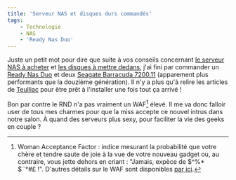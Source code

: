 ```yaml
---
title: 'Serveur NAS et disques durs commandés'
tags:
    - Technologie
    - NAS
    - 'Ready Nas Duo'
---
```


Juste un petit mot pour dire que suite à vos conseils concernant
[le serveur NAS à acheter](/2009/02/quel-serveur-nas-pour-la-maison/) et
[les disques à mettre dedans](/2009/04/quel-disque-choisir/), j'ai fini par
commander un [Ready Nas Duo](http://www.ldlc.com/fiche/PB00077547.html) et deux
[Seagate Barracuda 7200.11](http://www.ldlc.com/fiche/PB00082857.html)
(apparement plus performants que la douzième génération). Il n'y a plus qu'à
relire les articles de [Teulliac](http://www.teulliac.com/search/ReadyNas) pour
être prêt à l'installer une fois tout ça arrivé&nbsp;!

Bon par contre le RND n'a pas vraiment un WAF[^waf] élevé. Il me va donc falloir
user de tous mes charmes pour que la miss accepte ce nouvel intrus dans notre
salon. À quand des serveurs plus sexy, pour faciliter la vie des geeks en
couple&nbsp;?

[^waf]:

    Woman Acceptance Factor : indice mesurant la probabilité que votre chère et
    tendre saute de joie à la vue de votre nouveau gadget ou, au contraire, vous
    jette dehors en criant&nbsp;: "Jamais, expèce de $^%\* $¨°#£&nbsp;!".
    D'autres détails sur le WAF sont disponibles
    [par ici](http://www.lesgeeks.net/article-engeeklopedie/waf.html).</span>
